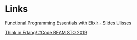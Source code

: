 # Links 
[Functional Programming Essentials with Elixir  - Slides Ulisses](https://speakerdeck.com/ulissesalmeida/functional-programming-essentials-with-elixir)

[Think in Erlang! #Code BEAM STO 2019](https://codesync.global/media/think-in-erlang-viktoria-fordos-code-beam-sto)
